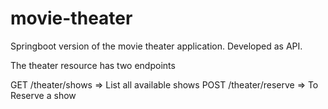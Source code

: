 # movie-theater

Springboot version of the movie theater application. Developed as API.


The theater resource has two endpoints

GET /theater/shows        => List all available shows
POST /theater/reserve     => To Reserve a show